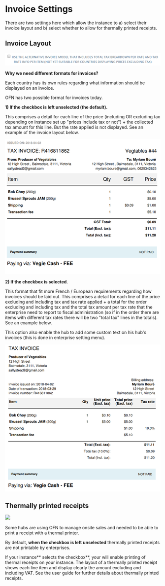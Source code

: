 # Invoice Settings

There are two settings here which allow the instance to a) select their invoice layout and b) select whether to allow for thermally printed receipts.

## Invoice Layout

![](../.gitbook/assets/Invoicelayout.png)

**Why we need different formats for invoices?**

Each country has its own rules regarding what information should be displayed on an invoice.

OFN has two possible format for invoices today.

**1) If the checkbox is left unselected (the default).**

This comprises a detail for each line of the price (including OR excluding tax depending on instance set up "prices include tax or not") + the collected tax amount for this line. But the rate applied is not displayed. See an example of the invoice layout below.

![](<../.gitbook/assets/Screenshot from 2018-04-02 11-49-41.png>)

**2) If the checkbox is selected**.

This format that fit more French / European requirements regarding how invoices should be laid out. This comprises a detail for each line of the price excluding and including tax and tax rate applied + a total for the order excluding and including tax and the total tax amount per tax rate that the enterprise need to report to fiscal administration (so if in the order there are items with different tax rates there will be two "total tax" lines in the totals). See an example below.

This option also enable the hub to add some custom text on his hub's invoices (this is done in enterprise setting menu).

![](<../.gitbook/assets/Screenshot from 2018-04-02 11-50-30.png>)

## Thermally printed receipts

![](../.gitbook/assets/thermalreceipts.png)

Some hubs are using OFN to manage onsite sales and needed to be able to print a receipt with a thermal printer.

By default, **when the checkbox is left unselected** thermally printed receipts are not printable by enterprises.

If your instance** selects the checkbox**, your will enable printing of thermal receipts on your instance. The layout of a thermally printed receipt shows each line item and display clearly the amount excluding and including VAT. See the user guide for further details about thermally printed receipts.
